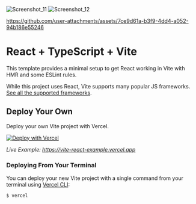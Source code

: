 ![Screenshot_11](https://github.com/user-attachments/assets/0d42b4c0-0881-4319-bed9-58facd677d86)
![Screenshot_12](https://github.com/user-attachments/assets/1f30ce0d-14f8-4ab6-af89-477941f0e096)


https://github.com/user-attachments/assets/7ce9d61a-b3f9-4dd4-a052-94b186e55246



# React + TypeScript + Vite

This template provides a minimal setup to get React working in Vite with HMR and some ESLint rules.

While this project uses React, Vite supports many popular JS frameworks. [See all the supported frameworks](https://vitejs.dev/guide/#scaffolding-your-first-vite-project).

## Deploy Your Own

Deploy your own Vite project with Vercel.

[![Deploy with Vercel](https://vercel.com/button)](https://vercel.com/new/clone?repository-url=https://github.com/vercel/vercel/tree/main/examples/vite-react&template=vite-react)

_Live Example: https://vite-react-example.vercel.app_

### Deploying From Your Terminal

You can deploy your new Vite project with a single command from your terminal using [Vercel CLI](https://vercel.com/download):

```shell
$ vercel
```
